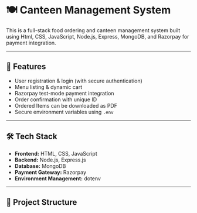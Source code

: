 # 🍽️ Canteen Management System

This is a full-stack food ordering and canteen management system built using Html, CSS, JavaScript, Node.js, Express, MongoDB, and Razorpay for payment integration.

---

## 🚀 Features

- User registration & login (with secure authentication)
- Menu listing & dynamic cart
- Razorpay test-mode payment integration
- Order confirmation with unique ID
- Ordered Items can be downloaded as PDF
- Secure environment variables using `.env`

---

## 🛠️ Tech Stack

- **Frontend:** HTML, CSS, JavaScript 
- **Backend:** Node.js, Express.js
- **Database:** MongoDB 
- **Payment Gateway:** Razorpay
- **Environment Management:** dotenv

---

## 📂 Project Structure

